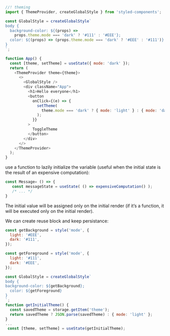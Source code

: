 ```js
//! theming
import { ThemeProvider, createGlobalStyle } from 'styled-components';

const GlobalStyle = createGlobalStyle`
body {
  background-color: ${(props) =>
    props.theme.mode === 'dark' ? '#111' : '#EEE'};
  color: ${(props) => (props.theme.mode === 'dark' ? '#EEE' : '#111')}
}
`;

function App() {
  const [theme, setTheme] = useState({ mode: 'dark' });
  return (
    <ThemeProvider theme={theme}>
      <>
        <GlobalStyle />
        <div className="App">
          <h1>Hello everyone</h1>
          <button
            onClick={(e) => {
              setTheme(
                theme.mode === 'dark' ? { mode: 'light' } : { mode: 'dark' }
              );
            }}
          >
            ToggleTheme
          </button>
        </div>
      </>
    </ThemeProvider>
  );
}
```

use a function to lazily initialize the variable (useful when the initial state is the result of an expensive computation):
```js
const Message= () => {
   const messageState = useState( () => expensiveComputation() );
   /* ... */
}
```

The initial value will be assigned only on the initial render (if it’s a function, it will be executed only on the initial render).

We can create reuse block and keep persistance:
```js
const getBackground = style('mode', {
  light: '#EEE',
  dark: '#111',
});

const getForeground = style('mode', {
  light: '#111',
  dark: '#EEE',
});

const GlobalStyle = createGlobalStyle`
body {
background-color: ${getBackground};
  color: ${getForeground}
}
`;
function getInitialTheme() {
  const savedTheme = storage.getItem('theme');
  return savedTheme ? JSON.parse(savedTheme) : { mode: 'light' };
}
...
 const [theme, setTheme] = useState(getInitialTheme);
```



